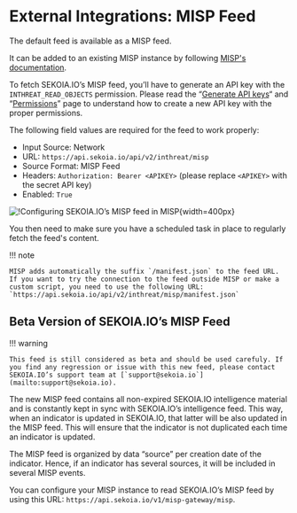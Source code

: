 # External Integrations: MISP Feed

The default feed is available as a MISP feed.

It can be added to an existing MISP instance by following [MISP's documentation](https://www.circl.lu/doc/misp/managing-feeds/).

To fetch SEKOIA.IO’s MISP feed, you’ll have to generate an API key with the `INTHREAT_READ_OBJECTS` permission. Please read the “[Generate API keys](../../../../docs/getting_started/manage_api_keys.md/)“ and “[Permissions](../../../../docs/getting_started/Permissions.md/)” page to understand how to create a new API key with the proper permissions.

The following field values are required for the feed to work properly:

-   Input Source: Network
-   URL: `https://api.sekoia.io/api/v2/inthreat/misp`
-   Source Format: MISP Feed
-   Headers: `Authorization: Bearer <APIKEY>` (please replace `<APIKEY>` with the secret API key)
-   Enabled: `True`

![!Configuring SEKOIA.IO’s MISP feed in MISP](/assets/intelligence_center/misp_feed_configuration.png){width=400px}

You then need to make sure you have a scheduled task in place to regularly fetch the feed's content.

!!! note

    MISP adds automatically the suffix `/manifest.json` to the feed URL. If you want to try the connection to the feed outside MISP or make a custom script, you need to use the following URL: `https://api.sekoia.io/api/v2/inthreat/misp/manifest.json`

## Beta Version of SEKOIA.IO’s MISP Feed

!!! warning

    This feed is still considered as beta and should be used carefuly. If you find any regression or issue with this new feed, please contact SEKOIA.IO’s support team at [`support@sekoia.io`](mailto:support@sekoia.io).

The new MISP feed contains all non-expired SEKOIA.IO intelligence material and is constantly kept in sync with SEKOIA.IO’s intelligence feed. This way, when an indicator is updated in SEKOIA.IO, that latter will be also updated in the MISP feed. This will ensure that the indicator is not duplicated each time an indicator is updated.

The MISP feed is organized by data “source” per creation date of the indicator. Hence, if an indicator has several sources, it will be included in several MISP events.

You can configure your MISP instance to read SEKOIA.IO’s MISP feed by using this URL: `https://api.sekoia.io/v1/misp-gateway/misp`.
